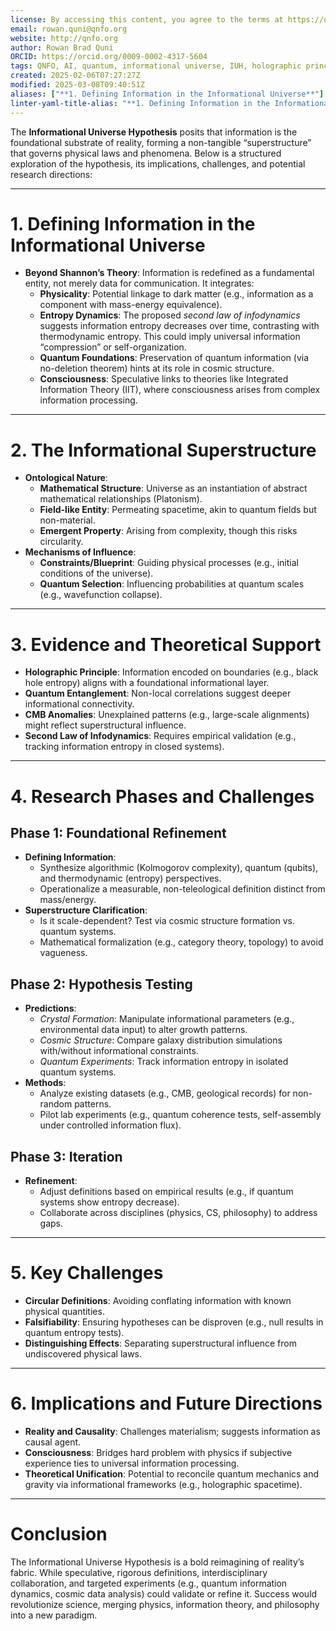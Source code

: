 ```yaml
---
license: By accessing this content, you agree to the terms at https://qnfo.org/LICENSE
email: rowan.quni@qnfo.org
website: http://qnfo.org
author: Rowan Brad Quni
ORCID: https://orcid.org/0009-0002-4317-5604
tags: QNFO, AI, quantum, informational universe, IUH, holographic principle
created: 2025-02-06T07:27:27Z
modified: 2025-03-08T09:40:51Z
aliases: ["**1. Defining Information in the Informational Universe**"]
linter-yaml-title-alias: "**1. Defining Information in the Informational Universe**"
---
```


The **Informational Universe Hypothesis** posits that information is the foundational substrate of reality, forming a non-tangible “superstructure” that governs physical laws and phenomena. Below is a structured exploration of the hypothesis, its implications, challenges, and potential research directions:

---

# **1. Defining Information in the Informational Universe**

- **Beyond Shannon’s Theory**: Information is redefined as a fundamental entity, not merely data for communication. It integrates:
  - **Physicality**: Potential linkage to dark matter (e.g., information as a component with mass-energy equivalence).
  - **Entropy Dynamics**: The proposed *second law of infodynamics* suggests information entropy decreases over time, contrasting with thermodynamic entropy. This could imply universal information “compression” or self-organization.
  - **Quantum Foundations**: Preservation of quantum information (via no-deletion theorem) hints at its role in cosmic structure.
  - **Consciousness**: Speculative links to theories like Integrated Information Theory (IIT), where consciousness arises from complex information processing.

---

# **2. The Informational Superstructure**

- **Ontological Nature**:
  - **Mathematical Structure**: Universe as an instantiation of abstract mathematical relationships (Platonism).
  - **Field-like Entity**: Permeating spacetime, akin to quantum fields but non-material.
  - **Emergent Property**: Arising from complexity, though this risks circularity.
- **Mechanisms of Influence**:
  - **Constraints/Blueprint**: Guiding physical processes (e.g., initial conditions of the universe).
  - **Quantum Selection**: Influencing probabilities at quantum scales (e.g., wavefunction collapse).

---

# **3. Evidence and Theoretical Support**

- **Holographic Principle**: Information encoded on boundaries (e.g., black hole entropy) aligns with a foundational informational layer.
- **Quantum Entanglement**: Non-local correlations suggest deeper informational connectivity.
- **CMB Anomalies**: Unexplained patterns (e.g., large-scale alignments) might reflect superstructural influence.
- **Second Law of Infodynamics**: Requires empirical validation (e.g., tracking information entropy in closed systems).

---

# **4. Research Phases and Challenges**

## **Phase 1: Foundational Refinement**

- **Defining Information**:
  - Synthesize algorithmic (Kolmogorov complexity), quantum (qubits), and thermodynamic (entropy) perspectives.
  - Operationalize a measurable, non-teleological definition distinct from mass/energy.
- **Superstructure Clarification**:
  - Is it scale-dependent? Test via cosmic structure formation vs. quantum systems.
  - Mathematical formalization (e.g., category theory, topology) to avoid vagueness.

## **Phase 2: Hypothesis Testing**

- **Predictions**:
  - *Crystal Formation*: Manipulate informational parameters (e.g., environmental data input) to alter growth patterns.
  - *Cosmic Structure*: Compare galaxy distribution simulations with/without informational constraints.
  - *Quantum Experiments*: Track information entropy in isolated quantum systems.
- **Methods**:
  - Analyze existing datasets (e.g., CMB, geological records) for non-random patterns.
  - Pilot lab experiments (e.g., quantum coherence tests, self-assembly under controlled information flux).

## **Phase 3: Iteration**

- **Refinement**:
  - Adjust definitions based on empirical results (e.g., if quantum systems show entropy decrease).
  - Collaborate across disciplines (physics, CS, philosophy) to address gaps.

---

# **5. Key Challenges**

- **Circular Definitions**: Avoiding conflating information with known physical quantities.
- **Falsifiability**: Ensuring hypotheses can be disproven (e.g., null results in quantum entropy tests).
- **Distinguishing Effects**: Separating superstructural influence from undiscovered physical laws.

---

# **6. Implications and Future Directions**

- **Reality and Causality**: Challenges materialism; suggests information as causal agent.
- **Consciousness**: Bridges hard problem with physics if subjective experience ties to universal information processing.
- **Theoretical Unification**: Potential to reconcile quantum mechanics and gravity via informational frameworks (e.g., holographic spacetime).

---

# **Conclusion**

The Informational Universe Hypothesis is a bold reimagining of reality’s fabric. While speculative, rigorous definitions, interdisciplinary collaboration, and targeted experiments (e.g., quantum information dynamics, cosmic data analysis) could validate or refine it. Success would revolutionize science, merging physics, information theory, and philosophy into a new paradigm.
